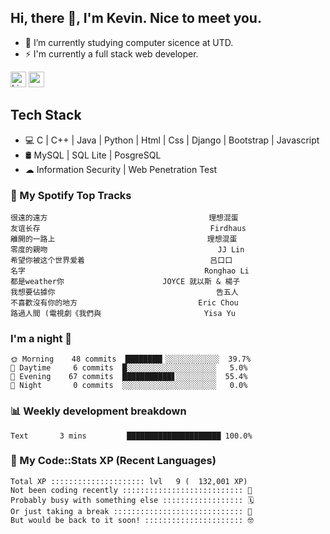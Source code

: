 ## Hi, there 👋, I'm Kevin. Nice to meet you.

- 🌱 I’m currently studying computer sicence at UTD.
- ⚡ I'm currently a full stack web developer.

<a href="https://www.linkedin.com/in/kevin12686/"><img alt="LinkedIn" src="https://img.shields.io/badge/linkedin%20-%230077B5.svg?&style=for-the-badge&logo=linkedin&logoColor=white" height=25></a>
<a href="https://www.instagram.com/kevin12686/"><img src="https://img.shields.io/badge/instagram-3f729b?&style=for-the-badge&logo=instagram&logoColor=white" height=25></a>

## Tech Stack

* 💻 C | C++ | Java | Python | Html | Css | Django | Bootstrap | Javascript
* 🛢️ MySQL | SQL Lite | PosgreSQL
* ☁ Information Security | Web Penetration Test

### 🎵 My Spotify Top Tracks

<!-- spotify start -->

```text
很遠的遠方                                    理想混蛋
友谊长存                                      Firdhaus
離開的一路上                                  理想混蛋
零度的親吻                                      JJ Lin
希望你被这个世界爱着                            吕口口
名字                                        Ronghao Li
都是weather你                      JOYCE 就以斯 & 楊子
我想要佔據你                                    告五人
不喜歡沒有你的地方                           Eric Chou
路過人間 (電視劇《我們與                       Yisa Yu
```

<!-- spotify end -->

### I'm a night 🦉

<!-- early_bird start -->

```text
🌞 Morning    48 commits  ████████▎░░░░░░░░░░░░  39.7%
🌆 Daytime     6 commits  █░░░░░░░░░░░░░░░░░░░░   5.0%
🌃 Evening    67 commits  ███████████▋░░░░░░░░░  55.4%
🌙 Night       0 commits  ░░░░░░░░░░░░░░░░░░░░░   0.0%
```

<!-- early_bird end -->

### 📊 Weekly development breakdown

<!-- code_time start -->

```text
Text       3 mins         █████████████████████ 100.0%
```

<!-- code_time end -->

### 🧰 My Code::Stats XP (Recent Languages)

<!-- codestats start -->

```text
Total XP ::::::::::::::::::::: lvl   9 (  132,001 XP) 
Not been coding recently ::::::::::::::::::::::::::: 🙈
Probably busy with something else :::::::::::::::::: 🗓
Or just taking a break ::::::::::::::::::::::::::::: 🌴
But would be back to it soon! :::::::::::::::::::::: 🤓
```

<!-- codestats end -->
